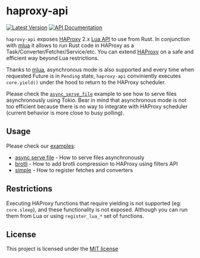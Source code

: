# haproxy-api
[![Latest Version]][crates.io] [![API Documentation]][docs.rs]

[Latest Version]: https://img.shields.io/crates/v/haproxy-api.svg
[crates.io]: https://crates.io/crates/haproxy-api
[API Documentation]: https://docs.rs/haproxy-api/badge.svg
[docs.rs]: https://docs.rs/haproxy-api

`haproxy-api` exposes [HAProxy] 2.x [Lua API] to use from Rust.
In conjunction with [mlua] it allows to run Rust code in HAProxy as a Task/Converter/Fetcher/Service/etc.
You can extend [HAProxy] on a safe and efficient way beyond Lua restrictions.

Thanks to [mlua], asynchronous mode is also supported and every time when requested Future is in `Pending` state, `haproxy-api` conviniently executes `core.yield()` under the hood to return to the HAProxy scheduler.

Please check the [`async_serve_file`](examples/async_serve_file) example to see how to serve files asynchronously using Tokio.
Bear in mind that asynchronous mode is not too efficient because there is no way to integrate with HAProxy scheduler (current behavior is more close to busy polling).

[HAProxy]: http://www.haproxy.org/
[Lua API]: http://www.arpalert.org/src/haproxy-lua-api/2.6/index.html
[mlua]: https://github.com/khvzak/mlua

## Usage

Please check our [examples](examples):
* [async serve file](examples/async_serve_file) - How to serve files asynchronously
* [brotli](examples/brotli) - How to add brotli compression to HAProxy using filters API
* [simple](examples/simple) - How to register fetches and converters

## Restrictions

Executing HAProxy functions that require yielding is not supported (eg: `core.sleep`), and these functionality is not exposed.
Although you can run them from Lua or using `register_lua_*` set of functions.

## License

This project is licensed under the [MIT license](LICENSE)
